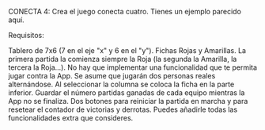 CONECTA 4: Crea el juego conecta cuatro. Tienes un ejemplo parecido aquí.

Requisitos:

Tablero de 7x6 (7 en el eje "x" y 6 en el "y").
Fichas Rojas y Amarillas. La primera partida la comienza siempre la Roja (la segunda la Amarilla, la tercera la Roja...).
No hay que implementar una funcionalidad que te permita jugar contra la App. Se asume que jugarán dos personas reales alternándose.
Al seleccionar la columna se coloca la ficha en la parte inferior.
Guardar el número partidas ganadas de cada equipo mientras la App no se finaliza.
Dos botones para reiniciar la partida en marcha y para resetear el contador de victorias y derrotas.
Puedes añadirle todas las funcionalidades extra que consideres.
